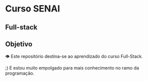 # Curso SENAI
## Full-stack
## Objetivo

👁️ Este repositório destina-se ao aprendizado do curso Full-Stack.

;) E estou muito empolgado para mais conhecimento no ramo da programação.
